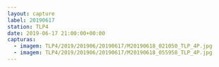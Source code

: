 ```yaml
---
layout: capture
label: 20190617
station: TLP4
date: 2019-06-17 21:00:00+00:00
capturas:
  - imagem: TLP4/2019/201906/20190617/M20190618_021050_TLP_4P.jpg
  - imagem: TLP4/2019/201906/20190617/M20190618_055958_TLP_4P.jpg
---
```

